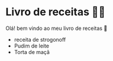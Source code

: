 # Livro de receitas :man_cook:

Olá! bem vindo ao meu livro de receitas :wave:

- receita de strogonoff
- Pudim de leite
- Torta de maçã

